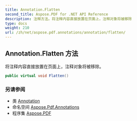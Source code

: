 ```yaml
---
title: Annotation.Flatten
second_title: Aspose.PDF for .NET API Reference
description: 注释方法。将注释内容直接放置在页面上，注释对象将被移除
type: docs
weight: 210
url: /zh/net/aspose.pdf.annotations/annotation/flatten/
---
```

## Annotation.Flatten 方法

将注释内容直接放置在页面上，注释对象将被移除。

```csharp
public virtual void Flatten()
```

### 另请参阅

* 类 [Annotation](../)
* 命名空间 [Aspose.Pdf.Annotations](../../../aspose.pdf.annotations/)
* 程序集 [Aspose.PDF](../../../)